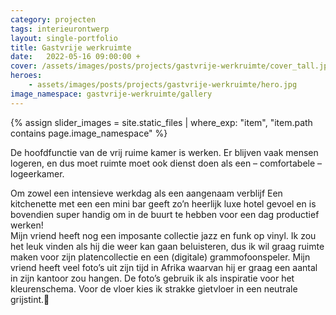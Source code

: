 ```yaml
---
category: projecten
tags: interieurontwerp
layout: single-portfolio
title: Gastvrije werkruimte
date:   2022-05-16 09:00:00 +
cover: /assets/images/posts/projects/gastvrije-werkruimte/cover_tall.jpg
heroes:
    - assets/images/posts/projects/gastvrije-werkruimte/hero.jpg
image_namespace: gastvrije-werkruimte/gallery
---
```

{% assign slider_images = site.static_files | where_exp: "item", "item.path contains page.image_namespace" %}

De hoofdfunctie van de vrij ruime kamer is werken. Er blijven vaak mensen logeren, en dus moet ruimte moet ook dienst doen als een – comfortabele – logeerkamer.

Om zowel een intensieve werkdag als een aangenaam verblijf  Een kitchenette met een een mini bar geeft zo’n heerlijk luxe hotel gevoel en is bovendien super handig om in de buurt te hebben voor een dag productief werken!          
Mijn vriend heeft nog een imposante collectie jazz en funk op vinyl. Ik zou het leuk vinden als hij die weer kan gaan beluisteren, dus ik wil graag ruimte maken voor zijn platencollectie en een (digitale) grammofoonspeler.
Mijn vriend heeft veel foto’s uit zijn tijd in Afrika waarvan hij er graag een aantal in zijn kantoor zou hangen. De foto’s gebruik ik als inspiratie voor het kleurenschema. Voor de vloer kies ik strakke gietvloer in een neutrale grijstint.
